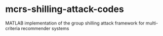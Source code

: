 # mcrs-shilling-attack-codes
MATLAB implementation of the group shilling attack framework for multi-criteria recommender systems
